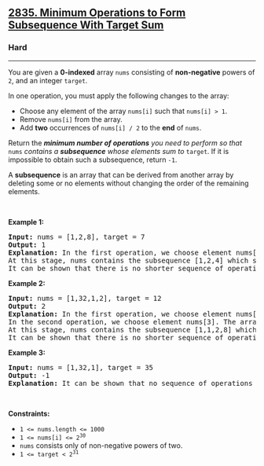 <h2><a href="https://leetcode.com/problems/minimum-operations-to-form-subsequence-with-target-sum/">2835. Minimum Operations to Form Subsequence With Target Sum</a></h2><h3>Hard</h3><hr><p>You are given a <strong>0-indexed</strong> array <code>nums</code> consisting of <strong>non-negative</strong> powers of <code>2</code>, and an integer <code>target</code>.</p>

<p>In one operation, you must apply the following changes to the array:</p>

<ul>
	<li>Choose any element of the array <code>nums[i]</code> such that <code>nums[i] &gt; 1</code>.</li>
	<li>Remove <code>nums[i]</code> from the array.</li>
	<li>Add <strong>two</strong> occurrences of <code>nums[i] / 2</code> to the <strong>end</strong> of <code>nums</code>.</li>
</ul>

<p>Return the <em><strong>minimum number of operations</strong> you need to perform so that </em><code>nums</code><em> contains a <strong>subsequence</strong> whose elements sum to</em> <code>target</code>. If it is impossible to obtain such a subsequence, return <code>-1</code>.</p>

<p>A <strong>subsequence</strong> is an array that can be derived from another array by deleting some or no elements without changing the order of the remaining elements.</p>

<p>&nbsp;</p>
<p><strong class="example">Example 1:</strong></p>

<pre>
<strong>Input:</strong> nums = [1,2,8], target = 7
<strong>Output:</strong> 1
<strong>Explanation:</strong> In the first operation, we choose element nums[2]. The array becomes equal to nums = [1,2,4,4].
At this stage, nums contains the subsequence [1,2,4] which sums up to 7.
It can be shown that there is no shorter sequence of operations that results in a subsequnce that sums up to 7.
</pre>

<p><strong class="example">Example 2:</strong></p>

<pre>
<strong>Input:</strong> nums = [1,32,1,2], target = 12
<strong>Output:</strong> 2
<strong>Explanation:</strong> In the first operation, we choose element nums[1]. The array becomes equal to nums = [1,1,2,16,16].
In the second operation, we choose element nums[3]. The array becomes equal to nums = [1,1,2,16,8,8]
At this stage, nums contains the subsequence [1,1,2,8] which sums up to 12.
It can be shown that there is no shorter sequence of operations that results in a subsequence that sums up to 12.</pre>

<p><strong class="example">Example 3:</strong></p>

<pre>
<strong>Input:</strong> nums = [1,32,1], target = 35
<strong>Output:</strong> -1
<strong>Explanation:</strong> It can be shown that no sequence of operations results in a subsequence that sums up to 35.
</pre>

<p>&nbsp;</p>
<p><strong>Constraints:</strong></p>

<ul>
	<li><code>1 &lt;= nums.length &lt;= 1000</code></li>
	<li><code>1 &lt;= nums[i] &lt;= 2<sup>30</sup></code></li>
	<li><code>nums</code> consists only of non-negative powers of two.</li>
	<li><code>1 &lt;= target &lt; 2<sup>31</sup></code></li>
</ul>
